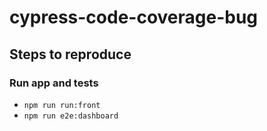 # cypress-code-coverage-bug

## Steps to reproduce

### Run app and tests

- `npm run run:front`
- `npm run e2e:dashboard`
